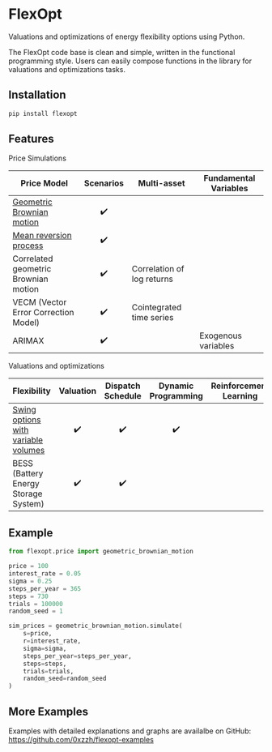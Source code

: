 # FlexOpt

Valuations and optimizations of energy flexibility options using Python.

The FlexOpt code base is clean and simple, written in the functional programming style. Users can easily compose functions in the library for valuations and optimizations tasks.

## Installation

```bash
pip install flexopt
```

## Features

Price Simulations

| Price Model | Scenarios | Multi-asset | Fundamental Variables |
|---|:---:|---|---|
| [Geometric Brownian motion](src/flexopt/price/geometric_brownian_motion.py) | :heavy_check_mark: |  |
| [Mean reversion process](src/flexopt/price/ou_process.py) | :heavy_check_mark: | |  |
| Correlated geometric Brownian motion  | :heavy_check_mark: | Correlation of log returns |  |
| VECM (Vector Error Correction Model) | :heavy_check_mark: | Cointegrated time series |  |
| ARIMAX | :heavy_check_mark: |  | Exogenous variables |

Valuations and optimizations

| Flexibility | Valuation | Dispatch Schedule | Dynamic Programming | Reinforcement Learning |
|---|:---:|:---:|:---:|:---:|
| [Swing options with variable volumes](src/flexopt/flex/swing_option.py) | :heavy_check_mark: | :heavy_check_mark: | :heavy_check_mark: |  |
| BESS (Battery Energy Storage System) | :heavy_check_mark: | :heavy_check_mark: |  |  |

## Example

```python
from flexopt.price import geometric_brownian_motion

price = 100
interest_rate = 0.05
sigma = 0.25
steps_per_year = 365
steps = 730
trials = 100000
random_seed = 1

sim_prices = geometric_brownian_motion.simulate(
    s=price, 
    r=interest_rate, 
    sigma=sigma, 
    steps_per_year=steps_per_year, 
    steps=steps, 
    trials=trials, 
    random_seed=random_seed
)
```

## More Examples

Examples with detailed explanations and graphs are availalbe on GitHub: https://github.com/0xzzh/flexopt-examples
